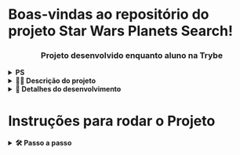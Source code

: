 # Boas-vindas ao repositório do projeto Star Wars Planets Search!

<h3 align="center">
  Projeto desenvolvido enquanto aluno na Trybe
</h3>

<details>
<summary><strong>PS</strong></summary><br />

- Projetos desenvolvidos na Trybe serão deixados **as is**, para meu próprio acompanhamento de evolução.
- Infelizmente o link em que se encontrava hospedado os planetas não está mais no ar por conta do heroku.
</details>


<details>
<summary><strong>👨‍💻 Descrição do projeto</strong></summary><br />

Este projeto consiste em uma lista com filtros de planetas do universo de Star Wars.
</details>

<details>
<summary><strong>📝 Detalhes do desenvolvimento</strong></summary><br />

Esse projeto foi desenvolvido utilizado **React**, **Context API** para gerenciamento de estados, **Hooks** como **useState** e **useEffect** para estruturação dos componentes.

Requisitos desenvolvidos:
- Criado uma requisição para o endpoint `/planets` da API de Star Wars e preenchido uma tabela com os dados retornados, com exceção dos da coluna `residents`;
- Criado um filtro para a tabela através de um texto, exibindo assim somente os planetas cujos nomes incluam o texto digitado;
- Criado um filtro para valores numéricos;
- Implementado múltiplos filtros numéricos;
- Os filtros foram desenvolvidos de modo que não é possível utilizar filtros repetidos;
- Desenvolvido métodos para remover os filtros, tanto individualmente, como todos de uma única vez;
- Criado métodos para ordenar as colunas de forma ascendente ou descendente;
</details>

# Instruções para rodar o Projeto

<details>
<summary><strong>🛠 Passo a passo</strong></summary><br />

Clone o repositório

```bash
git@github.com:RodrigoFreitas-L/Starwars-Planet-Search.git
```

Entre na pasta do repositório

```bash
cd Starwars-Planet-Search
```

Instale as dependências

```bash
npm install
```

Inicie o projeto

```bash
npm start
```

All in one

```bash
git@github.com:RodrigoFreitas-L/Starwars-Planet-Search.git && cd Starwars-Planet-Search && npm i && npm start
```
</details>
